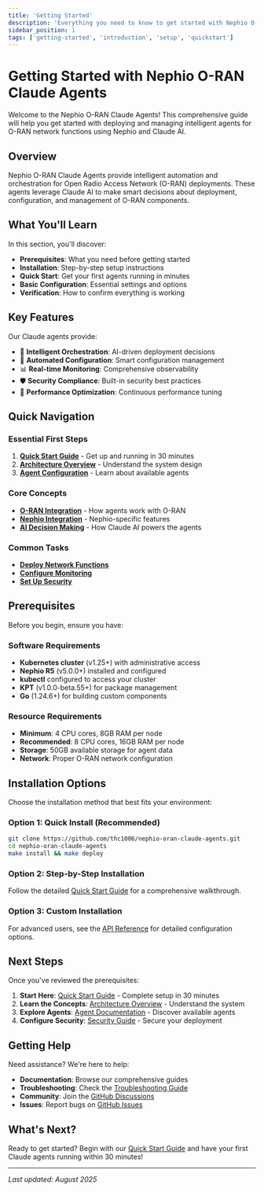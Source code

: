 ```yaml
---
title: 'Getting Started'
description: 'Everything you need to know to get started with Nephio O-RAN Claude Agents'
sidebar_position: 1
tags: ['getting-started', 'introduction', 'setup', 'quickstart']
---
```


# Getting Started with Nephio O-RAN Claude Agents

Welcome to the Nephio O-RAN Claude Agents! This comprehensive guide will help you get started with deploying and managing intelligent agents for O-RAN network functions using Nephio and Claude AI.

## Overview

Nephio O-RAN Claude Agents provide intelligent automation and orchestration for Open Radio Access Network (O-RAN) deployments. These agents leverage Claude AI to make smart decisions about deployment, configuration, and management of O-RAN components.

## What You'll Learn

In this section, you'll discover:

- **Prerequisites**: What you need before getting started
- **Installation**: Step-by-step setup instructions  
- **Quick Start**: Get your first agents running in minutes
- **Basic Configuration**: Essential settings and options
- **Verification**: How to confirm everything is working

## Key Features

Our Claude agents provide:

- 🤖 **Intelligent Orchestration**: AI-driven deployment decisions
- 🔧 **Automated Configuration**: Smart configuration management
- 📊 **Real-time Monitoring**: Comprehensive observability
- 🛡️ **Security Compliance**: Built-in security best practices
- 🚀 **Performance Optimization**: Continuous performance tuning

## Quick Navigation

### Essential First Steps

1. **[Quick Start Guide](../guides/quickstart.md)** - Get up and running in 30 minutes
2. **[Architecture Overview](../architecture/index.md)** - Understand the system design
3. **[Agent Configuration](../agents/index.md)** - Learn about available agents

### Core Concepts

- **[O-RAN Integration](../02-concepts/)** - How agents work with O-RAN
- **[Nephio Integration](../integration/index.md)** - Nephio-specific features
- **[AI Decision Making](../02-concepts/)** - How Claude AI powers the agents

### Common Tasks

- **[Deploy Network Functions](../network-functions/oran-network-functions-agent.md)**
- **[Configure Monitoring](../monitoring/monitoring-analytics-agent.md)**
- **[Set Up Security](../security/security-compliance-agent.md)**

## Prerequisites

Before you begin, ensure you have:

### Software Requirements

- **Kubernetes cluster** (v1.25+) with administrative access
- **Nephio R5** (v5.0.0+) installed and configured
- **kubectl** configured to access your cluster
- **KPT** (v1.0.0-beta.55+) for package management
- **Go** (1.24.6+) for building custom components

### Resource Requirements

- **Minimum**: 4 CPU cores, 8GB RAM per node
- **Recommended**: 8 CPU cores, 16GB RAM per node
- **Storage**: 50GB available storage for agent data
- **Network**: Proper O-RAN network configuration

## Installation Options

Choose the installation method that best fits your environment:

### Option 1: Quick Install (Recommended)

```bash
git clone https://github.com/thc1006/nephio-oran-claude-agents.git
cd nephio-oran-claude-agents
make install && make deploy
```

### Option 2: Step-by-Step Installation

Follow the detailed [Quick Start Guide](../guides/quickstart.md) for a comprehensive walkthrough.

### Option 3: Custom Installation

For advanced users, see the [API Reference](../04-api-reference/index.md) for detailed configuration options.

## Next Steps

Once you've reviewed the prerequisites:

1. **Start Here**: [Quick Start Guide](../guides/quickstart.md) - Complete setup in 30 minutes
2. **Learn the Concepts**: [Architecture Overview](../architecture/index.md) - Understand the system
3. **Explore Agents**: [Agent Documentation](../agents/index.md) - Discover available agents
4. **Configure Security**: [Security Guide](../security/security-compliance-agent.md) - Secure your deployment

## Getting Help

Need assistance? We're here to help:

- **Documentation**: Browse our comprehensive guides
- **Troubleshooting**: Check the [Troubleshooting Guide](../07-troubleshooting/index.md)
- **Community**: Join the [GitHub Discussions](https://github.com/thc1006/nephio-oran-claude-agents/discussions)
- **Issues**: Report bugs on [GitHub Issues](https://github.com/thc1006/nephio-oran-claude-agents/issues)

## What's Next?

Ready to get started? Begin with our [Quick Start Guide](../guides/quickstart.md) and have your first Claude agents running within 30 minutes!

---

*Last updated: August 2025*
